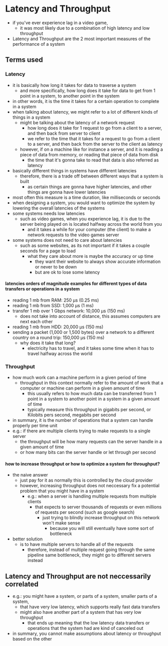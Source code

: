 # Latency and Throughput
- if you've ever experience lag in a video game,
  - it was most likely due to a combination of high latency and low throughput
- Latency and Throughput are the 2 most important measures of the performance of a system
## Terms used
### Latency
- it is basically how long it takes for data to traverse a system
  - and more specifically, how long does it take for data to get from 1 point in a system, to another point in the system
- in other words, it is the time it takes for a certain operation to complete in a system
- when talking about latency, we might refer to a lot of different kinds of things in a system
  - might be talking about the latency of a network request
    - how long does it take for 1 request to go from a client to a server, and then back from server to client
    - we refer to the time that it takes for a request to go from a client to a server, and then back from the server to the client as latency
  - however, if on a machine like for instance a server, and it is reading a piece of data from memory, or reading that piece of data from disk
    - the time that it's gonna take to read that data is also referred as latency
- basically different things in systems have different latencies
  - therefore, there is a trade off between different ways that a system is built
    - as certain things are gonna have higher latencies, and other things are gonna have lower latencies
- most often this measure is a time duration, like milliseconds or seconds
- when designing a system, you would want to optimize the system by lowering the overall latencies of the systems
- some systems needs low latencies
  - such as video games, when you experience lag, it is due to the server being played on is located halfway across the world from you
    - and it takes a while for your computer (the client) to make a network requests to the video games server
- some systems does not need to care about latencies
  - such as some websites, as its not important if it takes a couple seconds for a page to load
    - what they care about more is maybe the accuracy or up time
      - they want their website to always show accurate information or never to be down
      - but are ok to lose some latency
#### latencies orders of magnitude examples for different types of data transfers or operations in a system
  - reading 1 mb from RAM: 250 µs (0.25 ms)
  - reading 1 mb from SSD: 1,000 µs (1 ms)
  - transfer 1 mb over 1 Gbps network: 10,000 µs (150 ms)
    - does not take into account of distance, this assumes computers are next each other
  - reading 1 mb from HDD: 20,000 µs (150 ms)
  - sending a packet (1,000 or 1,500 bytes) over a network to a different country on a round trip: 150,000 µs (150 ms)
    - why does it take that long?
      - electricity has to travel, and it takes some time when it has to travel halfway across the world
### Throughput
- how much work can a machine perform in a given period of time
  - throughput in this context normally refer to the amount of work that a computer or machine can perform in a given amount of time
    - this usually refers to how much data can be transferred from 1 point in a system to another point in a system in a given amount of time
    - typically measure this throughput in gigabits per second, or Kilobits pers second, megabits per second
- in summary, it is the number of operations that a system can handle properly per time unit
- e.g.: if there are multiple clients trying to make requests to a single server
  - the throughput will be how many requests can the server handle in a given amount of time
  - or how many bits can the server handle or let through per second
#### how to increase throughput or how to optimize a system for throughput?
- the naive answer
  - just pay for it as normally this is controlled by the cloud provider
  - however, increasing throughput does not neccessary fix a potential problem that you might have in a system
    - e.g.: when a server is handling multiple requests from multiple clients
      - that expects to server thousands of requests or even millions of requests per second (such as google search)
        - just trying to blindly increase throughput on this network won't make sense
          - because you will still eventually have some sort of bottleneck
- better solution
  - is to have multiple servers to handle all of the requests
    - therefore, instead of multiple request going through the same pipeline same bottleneck, they might go to different servers instead
## Latency and Throughput are not neccessarily correlated
- e.g.: you might have a system, or parts of a system, smaller parts of a system,
  - that have very low latency, which supports really fast data transfers
  - might also have another part of a system that has very low throughput
    - that ends up meaning that the low latency data transfers or operations that the system had are kind of canceled out
- in summary, you cannot make assumptions about latency or throughput based on the other
